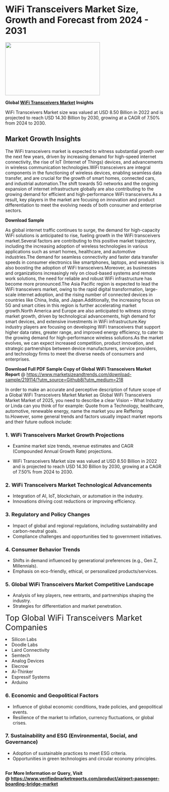 <H1>WiFi Transceivers Market Size, Growth and Forecast from 2024 - 2031</H1><img class="aligncenter size-medium wp-image-584254" src="https://thirdeyenews.in/wp-content/uploads/2024/09/Global-Market-Research-300x168.jpeg" alt="" width="300" height="168" /><p><strong>Global&nbsp;<a href="https://www.marketsizeandtrends.com/download-sample/219114/?utm_source=Github8j?utm_medium=218">WiFi Transceivers Market</a> Insights</strong></p><p>WiFi Transceivers Market size was valued at USD 8.50 Billion in 2022 and is projected to reach USD 14.30 Billion by 2030, growing at a CAGR of 7.50% from 2024 to 2030.</p><p><h2>Market Growth Insights</h2> <p>The WiFi transceivers market is expected to witness substantial growth over the next few years, driven by increasing demand for high-speed internet connectivity, the rise of IoT (Internet of Things) devices, and advancements in wireless communication technologies.WiFi transceivers are integral components in the functioning of wireless devices, enabling seamless data transfer, and are crucial for the growth of smart homes, connected cars, and industrial automation.The shift towards 5G networks and the ongoing expansion of internet infrastructure globally are also contributing to the growing demand for efficient and high-performance WiFi transceivers.As a result, key players in the market are focusing on innovation and product differentiation to meet the evolving needs of both consumer and enterprise sectors.</p> <p><strong>Download Sample</strong></p> <p>As global internet traffic continues to surge, the demand for high-capacity WiFi solutions is anticipated to rise, fueling growth in the WiFi transceivers market.Several factors are contributing to this positive market trajectory, including the increasing adoption of wireless technologies in various applications such as smart homes, healthcare, and automotive industries.The demand for seamless connectivity and faster data transfer speeds in consumer electronics like smartphones, laptops, and wearables is also boosting the adoption of WiFi transceivers.Moreover, as businesses and organizations increasingly rely on cloud-based systems and remote work solutions, the need for reliable and robust WiFi infrastructure has become more pronounced.The Asia Pacific region is expected to lead the WiFi transceivers market, owing to the rapid digital transformation, large-scale internet adoption, and the rising number of connected devices in countries like China, India, and Japan.Additionally, the increasing focus on 5G and smart cities in this region is further accelerating market growth.North America and Europe are also anticipated to witness strong market growth, driven by technological advancements, high demand for smart devices, and extensive investments in WiFi infrastructure.Key industry players are focusing on developing WiFi transceivers that support higher data rates, greater range, and improved energy efficiency, to cater to the growing demand for high-performance wireless solutions.As the market evolves, we can expect increased competition, product innovation, and strategic partnerships between device manufacturers, service providers, and technology firms to meet the diverse needs of consumers and enterprises.</p> <p><span class=""><strong>Download Full PDF Sample Copy of Global WiFi Transceivers Market Report</strong> @ <a href="https://www.marketsizeandtrends.com/download-sample/219114/?utm_source=Github8j?utm_medium=218" target="_blank">https://www.marketsizeandtrends.com/download-sample/219114/?utm_source=Github8j?utm_medium=218</a></span></p><p>In order to make an accurate and perceptive description of future scope of a Global&nbsp;WiFi Transceivers Market Market as Global&nbsp;WiFi Transceivers Market Market of 2025, you need to describe a clear Vision &ndash; What Industry or Linda can you think of for example: Quote from a Technology, healthcare, automotive, renewable energy, name the market you are Reffering to.However, some general trends and factors usually impact market reports and their future outlook include:</p><h3>1.&nbsp;<strong>WiFi Transceivers Market Growth Projections</strong></h3><ul><li>Examine market size trends, revenue estimates and CAGR (Compounded Annual Growth Rate) projections.</li><li><p>WiFi Transceivers Market size was valued at USD 8.50 Billion in 2022 and is projected to reach USD 14.30 Billion by 2030, growing at a CAGR of 7.50% from 2024 to 2030.</p></li></ul><h3>2.&nbsp;<strong>WiFi Transceivers Market Technological Advancements</strong></h3><ul><li>Integration of AI, IoT, blockchain, or automation in the industry.</li><li>Innovations driving cost reductions or improving efficiency.</li></ul><h3>3.&nbsp;<strong>Regulatory and Policy Changes</strong></h3><ul><li>Impact of global and regional regulations, including sustainability and carbon-neutral goals.</li><li>Compliance challenges and opportunities tied to government initiatives.</li></ul><h3>4.&nbsp;<strong>Consumer Behavior Trends</strong></h3><ul><li>Shifts in demand influenced by generational preferences (e.g., Gen Z, Millennials).</li><li>Emphasis on eco-friendly, ethical, or personalized products/services.</li></ul><h3>5.&nbsp;<strong>Global WiFi Transceivers Market Competitive Landscape</strong></h3><ul><li>Analysis of key players, new entrants, and partnerships shaping the industry.</li><li>Strategies for differentiation and market penetration.</li></ul><p data-pm-slice="1 1 []"><span style="color: inherit; font-family: inherit; font-size: 25px;">Top Global WiFi Transceivers Market Companies</span></p><div class="" data-test-id=""><p><li>Silicon Labs</li><li> Doodle Labs</li><li> Laird Connectivity</li><li> Semtech</li><li> Analog Devices</li><li> Elecrow</li><li> Ai-Thinker</li><li> Espressif Systems</li><li> Arduino</li></p></div><h3>6.&nbsp;<strong>Economic and Geopolitical Factors</strong></h3><ul><li>Influence of global economic conditions, trade policies, and geopolitical events.</li><li>Resilience of the market to inflation, currency fluctuations, or global crises.</li></ul><h3>7.&nbsp;<strong>Sustainability and ESG (Environmental, Social, and Governance)</strong></h3><ul><li>Adoption of sustainable practices to meet ESG criteria.</li><li>Opportunities in green technologies and circular economy principles.</li></ul><h2><strong style="font-size: 14px;">For More Information or Query, Visit @&nbsp;</strong><a style="background-color: #ffffff; font-size: 14px;" href="https://www.marketsizeandtrends.com/report/wifi-transceivers-market/" target="_blank">https://www.verifiedmarketreports.com/product/airport-passenger-boarding-bridge-market</a></h2>